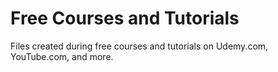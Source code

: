 # Free Courses and Tutorials

Files created during free courses and tutorials on Udemy.com, YouTube.com, and more.
